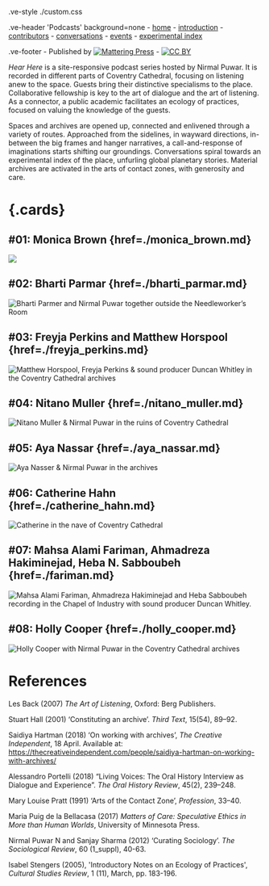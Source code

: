 .ve-style ./custom.css

.ve-header 'Podcasts' background=none
    - [home](/)
    - [introduction](/essays/introduction.md)
    - [contributors](/essays/contributors.md)
    - [conversations](/essays/conversations.md)
    - [events](/essays/events.md)
    - [experimental index](/essays/index.md)
    
.ve-footer
    - Published by [![Mattering Press](https://www.matteringpress.org/wp-content/themes/matteringpress/img/mattering-press.png)](https://www.matteringpress.org/)
    - [![CC BY](https://licensebuttons.net/l/by/4.0/88x31.png)](https://creativecommons.org/licenses/by/4.0/)

*Hear Here* is a site-responsive podcast series hosted by Nirmal Puwar. It is recorded in different parts of Coventry Cathedral, focusing on listening anew to the space. Guests bring their distinctive specialisms to the place. Collaborative fellowship is key to the art of dialogue and the art of listening. As a connector, a public academic facilitates an ecology of practices, focused on valuing the knowledge of the guests.

Spaces and archives are opened up, connected and enlivened through a variety of routes. Approached from the sidelines, in wayward directions, in-between the big frames and hanger narratives, a call-and-response of imaginations starts shifting our groundings. Conversations spiral towards an experimental index of the place, unfurling global planetary stories. Material archives are activated in the arts of contact zones, with generosity and care.

# {.cards}

## #01: Monica Brown {href=./monica_brown.md}

![](/media/podcasts/MB_(3-4)_001.jpeg)

## #02: Bharti Parmar {href=./bharti_parmar.md}

![Bharti Parmer and Nirmal Puwar together outside the Needleworker’s Room](/media/podcasts/BP_(4_3)_001.jpg)

## #03: Freyja Perkins and Matthew Horspool {href=./freyja_perkins.md}

![Matthew Horspool, Freyja Perkins & sound producer Duncan Whitley in the Coventry Cathedral archives](/media/podcasts/MH_FP_(4-3)_001.jpg)

## #04: Nitano Muller {href=./nitano_muller.md}

![Nitano Muller & Nirmal Puwar in the ruins of Coventry Cathedral](/media/podcasts/NM_(3-4)_001.jpg)

## #05: Aya Nassar {href=./aya_nassar.md}

![Aya Nasser & Nirmal Puwar in the archives](/media/podcasts/AN_(4-3)_001.jpg)

## #06: Catherine Hahn {href=./catherine_hahn.md}

![Catherine in the nave of Coventry Cathedral](/media/podcasts/CH_(3-4)_001.jpg)

## #07: Mahsa Alami Fariman, Ahmadreza Hakiminejad, Heba N. Sabboubeh {href=./fariman.md}

![Mahsa Alami Fariman, Ahmadreza Hakiminejad and Heba Sabboubeh recording in the Chapel of Industry with sound producer Duncan Whitley.](/media/podcasts/MRH_(4-3)_001.jpg)

## #08: Holly Cooper {href=./holly_cooper.md}

![Holly Cooper with Nirmal Puwar in the Coventry Cathedral archives](/media/podcasts/HC_(4-3)_001.jpg)

# References

Les Back (2007) *The Art of Listening*, Oxford: Berg Publishers. 

Stuart Hall (2001) ‘Constituting an archive’. *Third Text*, 15(54), 89–92.

Saidiya Hartman (2018) ‘On working with archives’, *The Creative Independent*, 18 April. Available at: https://thecreativeindependent.com/people/saidiya-hartman-on-working-with-archives/

Alessandro Portelli (2018) “Living Voices: The Oral History Interview as Dialogue and Experience”. *The Oral History Review*, 45(2), 239–248.

Mary Louise Pratt (1991) ‘Arts of the Contact Zone’, *Profession*, 33–40. 

Maria Puig de la Bellacasa (2017) *Matters of Care: Speculative Ethics in More than Human Worlds*, University of Minnesota Press.

Nirmal Puwar N and Sanjay Sharma (2012) ‘Curating Sociology’. *The Sociological Review*, 60 (1_suppl), 40-63.

Isabel Stengers (2005), 'Introductory Notes on an Ecology of Practices', *Cultural Studies Review*, 1 (11), March, pp. 183-196.